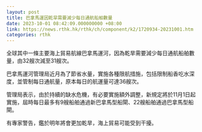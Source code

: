 ```yaml
---
layout: post
title: 巴拿馬運因乾旱需要減少每日通航船舶數量
date: 2023-10-01 08:42:09.000000000 +08:00
link: https://news.rthk.hk/rthk/ch/component/k2/1720934-20231001.htm
categories: rthk
---
```


全球其中一條主要海上貿易航線巴拿馬運河，因為乾旱需要減少每日通航船舶數量，由32艘次減至31艘次。

巴拿馬運河管理局近月為了節省水量，實施各種限航措施，包括限制船香吃水深度，並管制每日通航量，原本每日的航運量可達36艘次。

管理局表示，由於持續的缺水危機，有必要實施額外調整，新規定將於11月1日起實施，屆時每日最多有9艘船舶通過新巴拿馬型船閘、22艘船舶通過巴拿馬型船閘。

有專家警告，鑑於明年將會更加乾旱，海上貿易可能受到干擾。
